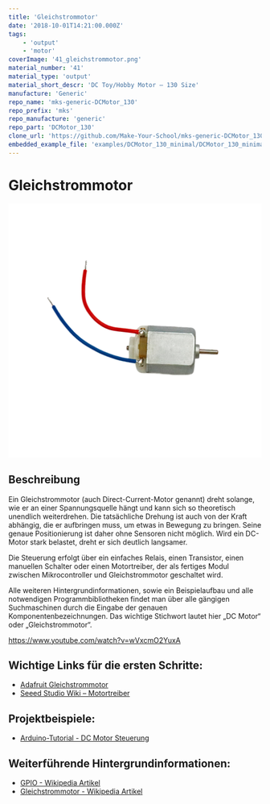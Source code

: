 ```yaml
---
title: 'Gleichstrommotor'
date: '2018-10-01T14:21:00.000Z'
tags:
    - 'output'
    - 'motor'
coverImage: '41_gleichstrommotor.png'
material_number: '41'
material_type: 'output'
material_short_descr: 'DC Toy/Hobby Motor – 130 Size'
manufacture: 'Generic'
repo_name: 'mks-generic-DCMotor_130'
repo_prefix: 'mks'
repo_manufacture: 'generic'
repo_part: 'DCMotor_130'
clone_url: 'https://github.com/Make-Your-School/mks-generic-DCMotor_130.git'
embedded_example_file: 'examples/DCMotor_130_minimal/DCMotor_130_minimal.ino'
---
```


# Gleichstrommotor

![Gleichstrommotor](./41_gleichstrommotor.png)

## Beschreibung

Ein Gleichstrommotor (auch Direct-Current-Motor genannt) dreht solange, wie er an einer Spannungsquelle hängt und kann sich so theoretisch unendlich weiterdrehen. Die tatsächliche Drehung ist auch von der Kraft abhängig, die er aufbringen muss, um etwas in Bewegung zu bringen. Seine genaue Positionierung ist daher ohne Sensoren nicht möglich. Wird ein DC-Motor stark belastet, dreht er sich deutlich langsamer.

Die Steuerung erfolgt über ein einfaches Relais, einen Transistor, einen manuellen Schalter oder einen Motortreiber, der als fertiges Modul zwischen Mikrocontroller und Gleichstrommotor geschaltet wird.

Alle weiteren Hintergrundinformationen, sowie ein Beispielaufbau und alle notwendigen Programmbibliotheken findet man über alle gängigen Suchmaschinen durch die Eingabe der genauen Komponentenbezeichnungen. Das wichtige Stichwort lautet hier „DC Motor“ oder „Gleichstrommotor“.

<!-- infolist -->

<!-- infolists -->

https://www.youtube.com/watch?v=wVxcmO2YuxA

## Wichtige Links für die ersten Schritte:

- [Adafruit Gleichstrommotor](https://www.adafruit.com/product/711)
- [Seeed Studio Wiki – Motortreiber](http://wiki.seeedstudio.com/Grove-I2C_Motor_Driver_V1.3/)

## Projektbeispiele:

- [Arduino-Tutorial - DC Motor Steuerung](https://www.arduino-tutorial.de/motorsteuerung-direkt-per-arduino/)

## Weiterführende Hintergrundinformationen:

- [GPIO - Wikipedia Artikel](https://de.wikipedia.org/wiki/Allzweckeingabe/-ausgabe)
- [Gleichstrommotor - Wikipedia Artikel](https://de.wikipedia.org/wiki/Gleichstrommaschine)
